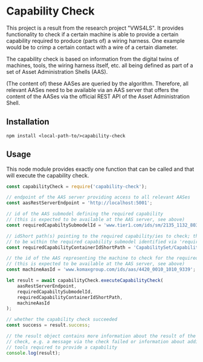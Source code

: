 # Capability Check

This project is a result from the research project "VWS4LS". It provides functionality
to check if a certain machine is able to provide a certain capability required
to produce (parts of) a wiring harness. One example would be to crimp a certain
contact with a wire of a certain diameter.

The capability check is based on information from the digital twins of machines,
tools, the wiring harness itself, etc. all being defined as part of a set of
Asset Administration Shells (AAS).

(The content of) these AASes are queried by the algorithm. Therefore, all relevant AASes need to
be available via an AAS server that offers the content of the AASes via the
official REST API of the Asset Administration Shell.

## Installation

`npm install <local-path-to/>capability-check`

## Usage

This node module provides exactly one function that can be called and that will execute the capability check.

```javascript
const capabilityCheck = require('capability-check');

// endpoint of the AAS server providing access to all relevant AASes
const aasRestServerEndpoint = 'http://localhost:5001'; 

// id of the AAS submodel defining the required capability
// (this is expected to be available at the AAS server, see above)
const requiredCapabiltySubmodelId = 'www.tier1.com/ids/sm/2135_1132_8032_2655';

// idShort path(s) pointing to the required capability/ies to check; this is expected
// to be within the required capability submodel identified via 'requiredCapabiltySubmodelId'
const requiredCapabilityContainerIdShortPath = 'CapabilitySet/CapabilityContainer01';

// the id of the AAS representing the machine to check for the required capability
// (this is expected to be available at the AAS server, see above)
const machineAasId = 'www.komaxgroup.com/ids/aas/4420_0010_1010_9339';

let result = await capabilityCheck.executeCapabilityCheck(
    aasRestServerEndpoint, 
    requiredCapabiltySubmodelId, 
    requiredCapabilityContainerIdShortPath, 
    machineAasId
);

// whether the capability check succeeded
const success = result.success;

// the result object contains more information about the result of the capability
// check, e.g. a message via the check failed or information about additional 
// tools required to provide a capability
console.log(result);
```